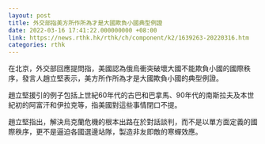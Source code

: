 ```yaml
---
layout: post
title: 外交部指美方所作所為才是大國欺負小國典型例證
date: 2022-03-16 17:41:22.000000000 +08:00
link: https://news.rthk.hk/rthk/ch/component/k2/1639263-20220316.htm
categories: rthk
---
```


在北京，外交部回應提問指，美國認為俄烏衝突破壞大國不能欺負小國的國際秩序，發言人趙立堅表示，美方所作所為才是大國欺負小國的典型例證。

趙立堅援引的例子包括上世紀60年代的古巴和巴拿馬、90年代的南斯拉夫及本世紀初的阿富汗和伊拉克等，指美國對這些事情閉口不提。

趙立堅指出，解決烏克蘭危機的根本出路在於對話談判，而不是以單方面定義的國際秩序，更不是逼迫各國選邊站隊，製造非友即敵的寒蟬效應。
